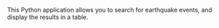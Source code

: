 This Python application allows you to search for earthquake events, and display the results in a table.
